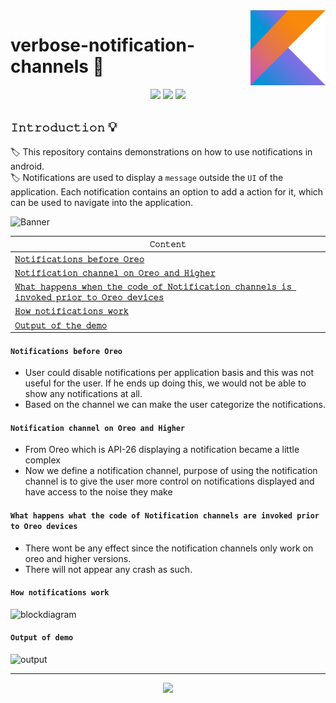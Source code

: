 <img src="https://github.com/devrath/devrath/blob/master/images/kotlin_logo.png" align="right" title="Kotlin Logo" width="120">

# verbose-notification-channels 🧞‍
<p align="center">
<a><img src="https://img.shields.io/badge/Built%20Using-Kotlin-silver?style=for-the-badge&logo=kotlin"></a>
<a><img src="https://img.shields.io/badge/Built%20By-Android%20Studio-red?style=for-the-badge&logo=android%20studio"></a>  
<a><img src="https://img.shields.io/badge/API-Notification%20Channels-teal?style=for-the-badge&logo=tools"></a>  
</p>

## **`𝙸𝚗𝚝𝚛𝚘𝚍𝚞𝚌𝚝𝚒𝚘𝚗`** 💡
:label: This repository contains demonstrations on how to use notifications in android. </br>
:label: Notifications are used to display a `message` outside the `UI` of the application. Each notification contains an option to add a action for it, which can be used to navigate into the application. </br>



![Banner](https://github.com/devrath/verbose-notification-channels/blob/main/assets/notification_channel.jpeg)




| **`𝙲𝚘𝚗𝚝𝚎𝚗𝚝`** |
| ------- |
| [**`𝙽𝚘𝚝𝚒𝚏𝚒𝚌𝚊𝚝𝚒𝚘𝚗𝚜 𝚋𝚎𝚏𝚘𝚛𝚎 𝙾𝚛𝚎𝚘`**](https://github.com/devrath/verbose-notification-channels/blob/main/README.md#notifications-before-oreo) |
| [**`𝙽𝚘𝚝𝚒𝚏𝚒𝚌𝚊𝚝𝚒𝚘𝚗 𝚌𝚑𝚊𝚗𝚗𝚎𝚕 𝚘𝚗 𝙾𝚛𝚎𝚘 𝚊𝚗𝚍 𝙷𝚒𝚐𝚑𝚎𝚛`**](https://github.com/devrath/verbose-notification-channels/blob/main/README.md#notification-channel-on-oreo-and-higher) |
| [**`𝚆𝚑𝚊𝚝 𝚑𝚊𝚙𝚙𝚎𝚗𝚜 𝚠𝚑𝚎𝚗 𝚝𝚑𝚎 𝚌𝚘𝚍𝚎 𝚘𝚏 𝙽𝚘𝚝𝚒𝚏𝚒𝚌𝚊𝚝𝚒𝚘𝚗 𝚌𝚑𝚊𝚗𝚗𝚎𝚕𝚜 𝚒𝚜 𝚒𝚗𝚟𝚘𝚔𝚎𝚍 𝚙𝚛𝚒𝚘𝚛 𝚝𝚘 𝙾𝚛𝚎𝚘 𝚍𝚎𝚟𝚒𝚌𝚎𝚜`**](https://github.com/devrath/verbose-notification-channels/blob/main/README.md#what-happens-what-the-code-of-notification-channels-are-invoked-prior-to-oreo-devices) |
| [**`𝙷𝚘𝚠 𝚗𝚘𝚝𝚒𝚏𝚒𝚌𝚊𝚝𝚒𝚘𝚗𝚜 𝚠𝚘𝚛𝚔`**](https://github.com/devrath/verbose-notification-channels/blob/main/README.md#how-notifications-work) |
| [**`𝙾𝚞𝚝𝚙𝚞𝚝 𝚘𝚏 𝚝𝚑𝚎 𝚍𝚎𝚖𝚘`**](https://github.com/devrath/verbose-notification-channels/blob/main/README.md#output-of-demo) |


#### `Notifications before Oreo`
* User could disable notifications per application basis and this was not useful for the user. If he ends up doing this, we would not be able to show any notifications at all.
* Based on the channel we can make the user categorize the notifications. 

#### `Notification channel on Oreo and Higher`
* From Oreo which is API-26 displaying a notification became a little complex
* Now we define a notification channel, purpose of using the notification channel is to give the user more control on notifications displayed and have access to the noise they make 

#### `What happens what the code of Notification channels are invoked prior to Oreo devices`
* There wont be any effect since the notification channels only work on oreo and higher versions.
* There will not appear any crash as such.

#### `How notifications work`
![blockdiagram](https://github.com/devrath/verbose-notification-channels/blob/main/assets/notificationflow.png)

#### `Output of demo`
![output](https://github.com/devrath/verbose-notification-channels/blob/main/assets/output.jpg)


-----

<p align="center">
<a><img src="https://forthebadge.com/images/badges/built-for-android.svg"></a>
</p>
